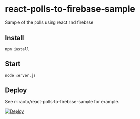 # react-polls-to-firebase-sample
Sample of the polls using react and firebase

## Install

```
npm install
```

## Start

```
node server.js
```

## Deploy

See miraoto/react-polls-to-firebase-sample for example.

[![Deploy](https://www.herokucdn.com/deploy/button.svg)](https://heroku.com/deploy)
